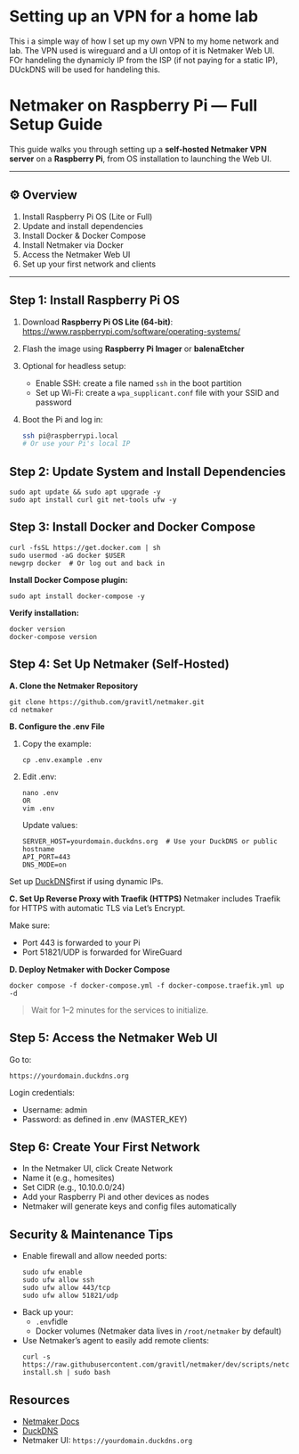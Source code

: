 # Setting up an VPN for a home lab

This i a simple way of how I set up my own VPN to my home network and lab. The VPN used is wireguard and a UI ontop of it is Netmaker Web UI. FOr handeling the dynamicly IP from the ISP (if not paying for a static IP), DUckDNS will be used for handeling this.

# Netmaker on Raspberry Pi — Full Setup Guide

This guide walks you through setting up a **self-hosted Netmaker VPN server** on a **Raspberry Pi**, from OS installation to launching the Web UI.

---

## ⚙️ Overview

1. Install Raspberry Pi OS (Lite or Full)
2. Update and install dependencies
3. Install Docker & Docker Compose
4. Install Netmaker via Docker
5. Access the Netmaker Web UI
6. Set up your first network and clients

---

## Step 1: Install Raspberry Pi OS

1. Download **Raspberry Pi OS Lite (64-bit)**:  
    https://www.raspberrypi.com/software/operating-systems/

2. Flash the image using **Raspberry Pi Imager** or **balenaEtcher**

3. Optional for headless setup:
   - Enable SSH: create a file named `ssh` in the boot partition
   - Set up Wi-Fi: create a `wpa_supplicant.conf` file with your SSID and password

4. Boot the Pi and log in:

   ```bash
   ssh pi@raspberrypi.local
   # Or use your Pi's local IP

## Step 2: Update System and Install Dependencies
```
sudo apt update && sudo apt upgrade -y
sudo apt install curl git net-tools ufw -y
```

## Step 3: Install Docker and Docker Compose
```
curl -fsSL https://get.docker.com | sh
sudo usermod -aG docker $USER
newgrp docker  # Or log out and back in
```

**Install Docker Compose plugin:**
```
sudo apt install docker-compose -y
```

**Verify installation:**
```
docker version
docker-compose version
```

## Step 4: Set Up Netmaker (Self-Hosted)
**A. Clone the Netmaker Repository**
```
git clone https://github.com/gravitl/netmaker.git
cd netmaker
```

**B. Configure the .env File**
1. Copy the example:
   ```
   cp .env.example .env
   ```
2. Edit .env:
   ```
   nano .env
   OR
   vim .env
   ```
   Update values:
   ```
   SERVER_HOST=yourdomain.duckdns.org  # Use your DuckDNS or public hostname
   API_PORT=443
   DNS_MODE=on
   ```

 Set up [DuckDNS](https://www.duckdns.org/)first if using dynamic IPs.

**C. Set Up Reverse Proxy with Traefik (HTTPS)**
Netmaker includes Traefik for HTTPS with automatic TLS via Let’s Encrypt.

Make sure:
- Port 443 is forwarded to your Pi
- Port 51821/UDP is forwarded for WireGuard

**D. Deploy Netmaker with Docker Compose**
```
docker compose -f docker-compose.yml -f docker-compose.traefik.yml up -d
```
> Wait for 1–2 minutes for the services to initialize.

## Step 5: Access the Netmaker Web UI
Go to:
```
https://yourdomain.duckdns.org
```

Login credentials:
- Username: admin
- Password: as defined in .env (MASTER_KEY)

## Step 6: Create Your First Network
- In the Netmaker UI, click Create Network
- Name it (e.g., homesites)
- Set CIDR (e.g., 10.10.0.0/24)
- Add your Raspberry Pi and other devices as nodes
- Netmaker will generate keys and config files automatically

## Security & Maintenance Tips
- Enable firewall and allow needed ports:
   ```
   sudo ufw enable
   sudo ufw allow ssh
   sudo ufw allow 443/tcp
   sudo ufw allow 51821/udp
   ```
- Back up your:
   - `.env`fidle
   - Docker volumes (Netmaker data lives in `/root/netmaker` by default)
- Use Netmaker’s agent to easily add remote clients:
   ```
   curl -s https://raw.githubusercontent.com/gravitl/netmaker/dev/scripts/netclient-install.sh | sudo bash
   ```

## Resources
- [Netmaker Docs](https://docs.netmaker.io)
- [DuckDNS](https://www.duckdns.org)
- Netmaker UI: `https://yourdomain.duckdns.org`